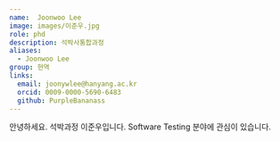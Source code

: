 ```yaml
---
name:  Joonwoo Lee
image: images/이준우.jpg
role: phd
description: 석박사통합과정
aliases:
  - Joonwoo Lee
group: 현역
links:
  email: joonywlee@hanyang.ac.kr
  orcid: 0009-0000-5690-6483
  github: PurpleBananass
---
```


안녕하세요. 석박과정 이준우입니다. Software Testing 분야에 관심이 있습니다.

